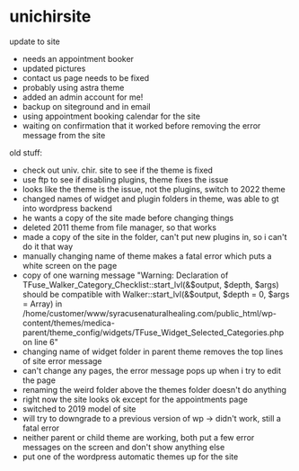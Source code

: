# unichirsite
update to site



- needs an appointment booker
- updated pictures
- contact us page needs to be fixed
- probably using astra theme
- added an admin account for me!
- backup on siteground and in email
- using appointment booking calendar for the site
-   waiting on confirmation that it worked before removing the error message from the site



old stuff:
  - check out univ. chir. site to see if the theme is fixed
  - use ftp to see if disabling plugins, theme fixes the issue
  - looks like the theme is the issue, not the plugins, switch to 2022 theme
  - changed names of widget and plugin folders in theme, was able to gt into wordpress backend
  - he wants a copy of the site made before changing things
  - deleted 2011 theme from file manager, so that works
  - made a copy of the site in the folder, can't put new plugins in, so i can't do it that way
  - manually changing name of theme makes a fatal error which puts a white screen on the page
  - copy of one warning message "Warning: Declaration of TFuse_Walker_Category_Checklist::start_lvl(&$output, $depth, $args) should be compatible with Walker::start_lvl(&$output, $depth = 0, $args = Array) in /home/customer/www/syracusenaturalhealing.com/public_html/wp-content/themes/medica-parent/theme_config/widgets/TFuse_Widget_Selected_Categories.php on line 6"
  - changing name of widget folder in parent theme removes the top lines of site error message
  - can't change any pages, the error message pops up when i try to edit the page
  - renaming the weird folder above the themes folder doesn't do anything
  - right now the site looks ok except for the appointments page
  - switched to 2019 model of site
  - will try to downgrade to a previous version of wp -> didn't work, still a fatal error
  - neither parent or child theme are working, both put a few error messages on the screen and don't show anything else
  - put one of the wordpress automatic themes up for the site
